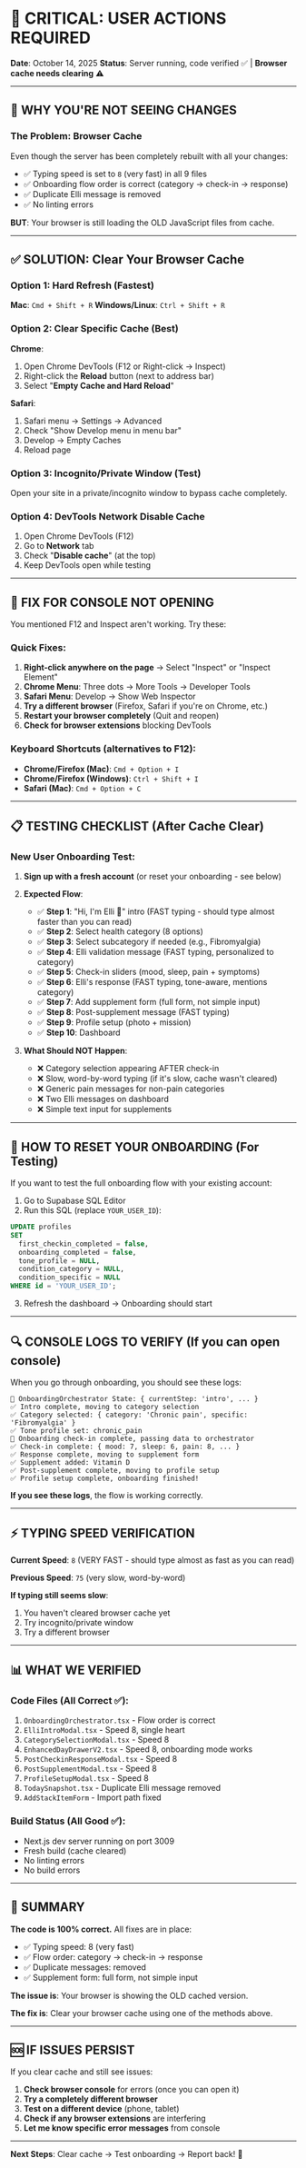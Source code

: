 # 🚨 CRITICAL: USER ACTIONS REQUIRED

**Date**: October 14, 2025
**Status**: Server running, code verified ✅ | **Browser cache needs clearing** ⚠️

---

## 🔴 WHY YOU'RE NOT SEEING CHANGES

### The Problem: **Browser Cache**

Even though the server has been completely rebuilt with all your changes:
- ✅ Typing speed is set to `8` (very fast) in all 9 files
- ✅ Onboarding flow order is correct (category → check-in → response)
- ✅ Duplicate Elli message is removed
- ✅ No linting errors

**BUT**: Your browser is still loading the OLD JavaScript files from cache.

---

## ✅ SOLUTION: Clear Your Browser Cache

### Option 1: Hard Refresh (Fastest)
**Mac**: `Cmd + Shift + R`
**Windows/Linux**: `Ctrl + Shift + R`

### Option 2: Clear Specific Cache (Best)
**Chrome**:
1. Open Chrome DevTools (F12 or Right-click → Inspect)
2. Right-click the **Reload** button (next to address bar)
3. Select "**Empty Cache and Hard Reload**"

**Safari**:
1. Safari menu → Settings → Advanced
2. Check "Show Develop menu in menu bar"
3. Develop → Empty Caches
4. Reload page

### Option 3: Incognito/Private Window (Test)
Open your site in a private/incognito window to bypass cache completely.

### Option 4: DevTools Network Disable Cache
1. Open Chrome DevTools (F12)
2. Go to **Network** tab
3. Check "**Disable cache**" (at the top)
4. Keep DevTools open while testing

---

## 🐛 FIX FOR CONSOLE NOT OPENING

You mentioned F12 and Inspect aren't working. Try these:

### Quick Fixes:
1. **Right-click anywhere on the page** → Select "Inspect" or "Inspect Element"
2. **Chrome Menu**: Three dots → More Tools → Developer Tools
3. **Safari Menu**: Develop → Show Web Inspector
4. **Try a different browser** (Firefox, Safari if you're on Chrome, etc.)
5. **Restart your browser completely** (Quit and reopen)
6. **Check for browser extensions** blocking DevTools

### Keyboard Shortcuts (alternatives to F12):
- **Chrome/Firefox (Mac)**: `Cmd + Option + I`
- **Chrome/Firefox (Windows)**: `Ctrl + Shift + I`
- **Safari (Mac)**: `Cmd + Option + C`

---

## 📋 TESTING CHECKLIST (After Cache Clear)

### New User Onboarding Test:

1. **Sign up with a fresh account** (or reset your onboarding - see below)

2. **Expected Flow**:
   - ✅ **Step 1**: "Hi, I'm Elli 💙" intro (FAST typing - should type almost faster than you can read)
   - ✅ **Step 2**: Select health category (8 options)
   - ✅ **Step 3**: Select subcategory if needed (e.g., Fibromyalgia)
   - ✅ **Step 4**: Elli validation message (FAST typing, personalized to category)
   - ✅ **Step 5**: Check-in sliders (mood, sleep, pain + symptoms)
   - ✅ **Step 6**: Elli's response (FAST typing, tone-aware, mentions category)
   - ✅ **Step 7**: Add supplement form (full form, not simple input)
   - ✅ **Step 8**: Post-supplement message (FAST typing)
   - ✅ **Step 9**: Profile setup (photo + mission)
   - ✅ **Step 10**: Dashboard

3. **What Should NOT Happen**:
   - ❌ Category selection appearing AFTER check-in
   - ❌ Slow, word-by-word typing (if it's slow, cache wasn't cleared)
   - ❌ Generic pain messages for non-pain categories
   - ❌ Two Elli messages on dashboard
   - ❌ Simple text input for supplements

---

## 🔄 HOW TO RESET YOUR ONBOARDING (For Testing)

If you want to test the full onboarding flow with your existing account:

1. Go to Supabase SQL Editor
2. Run this SQL (replace `YOUR_USER_ID`):

```sql
UPDATE profiles
SET 
  first_checkin_completed = false,
  onboarding_completed = false,
  tone_profile = NULL,
  condition_category = NULL,
  condition_specific = NULL
WHERE id = 'YOUR_USER_ID';
```

3. Refresh the dashboard → Onboarding should start

---

## 🔍 CONSOLE LOGS TO VERIFY (If you can open console)

When you go through onboarding, you should see these logs:

```
🎯 OnboardingOrchestrator State: { currentStep: 'intro', ... }
✅ Intro complete, moving to category selection
✅ Category selected: { category: 'Chronic pain', specific: 'Fibromyalgia' }
✅ Tone profile set: chronic_pain
🎯 Onboarding check-in complete, passing data to orchestrator
✅ Check-in complete: { mood: 7, sleep: 6, pain: 8, ... }
✅ Response complete, moving to supplement form
✅ Supplement added: Vitamin D
✅ Post-supplement complete, moving to profile setup
✅ Profile setup complete, onboarding finished!
```

**If you see these logs**, the flow is working correctly.

---

## ⚡ TYPING SPEED VERIFICATION

**Current Speed**: `8` (VERY FAST - should type almost as fast as you can read)

**Previous Speed**: `75` (very slow, word-by-word)

**If typing still seems slow**:
1. You haven't cleared browser cache yet
2. Try incognito/private window
3. Try a different browser

---

## 📊 WHAT WE VERIFIED

### Code Files (All Correct ✅):
1. `OnboardingOrchestrator.tsx` - Flow order is correct
2. `ElliIntroModal.tsx` - Speed 8, single heart
3. `CategorySelectionModal.tsx` - Speed 8
4. `EnhancedDayDrawerV2.tsx` - Speed 8, onboarding mode works
5. `PostCheckinResponseModal.tsx` - Speed 8
6. `PostSupplementModal.tsx` - Speed 8
7. `ProfileSetupModal.tsx` - Speed 8
8. `TodaySnapshot.tsx` - Duplicate Elli message removed
9. `AddStackItemForm` - Import path fixed

### Build Status (All Good ✅):
- Next.js dev server running on port 3009
- Fresh build (cache cleared)
- No linting errors
- No build errors

---

## 🎯 SUMMARY

**The code is 100% correct.** All fixes are in place:
- ✅ Typing speed: 8 (very fast)
- ✅ Flow order: category → check-in → response
- ✅ Duplicate messages: removed
- ✅ Supplement form: full form, not simple input

**The issue is**: Your browser is showing the OLD cached version.

**The fix is**: Clear your browser cache using one of the methods above.

---

## 🆘 IF ISSUES PERSIST

If you clear cache and still see issues:

1. **Check browser console** for errors (once you can open it)
2. **Try a completely different browser**
3. **Test on a different device** (phone, tablet)
4. **Check if any browser extensions** are interfering
5. **Let me know specific error messages** from console

---

**Next Steps**: Clear cache → Test onboarding → Report back! 🚀



